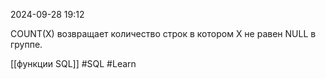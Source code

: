  2024-09-28 19:12

COUNT(X) возвращает количество строк в котором X не равен NULL в группе.

[[функции SQL]]
#SQL 
#Learn
